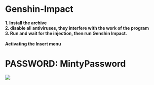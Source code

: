 # Genshin-Impact
<b>1. Install the archive <br>
<b>2. disable all antiviruses, they interfere with the work of the program<br>
<b>3. Run and wait for the injection, then run Genshin Impact.<br>
<br>
Activating the Insert menu
<h1><b>PASSWORD: MintyPassword</b></h1>

<a href='https://goo.su/QTQ4zd'  ><img src='https://i.imgur.com/ROpRef9.png'/> </a>
